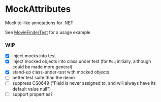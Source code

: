 # MockAttributes
Mockito-like annotations for .NET

See [MovieFinderTest](https://github.com/alexashley/MockAttributes/blob/master/MockAttributes.Demo/MovieFinderTest.cs) for a usage example


### WIP
- [x] inject mocks into test
- [x] inject mocked objects into class under test (for `Moq` initially, although could be made more general)
- [x] stand-up class-under-test with mocked objects
- [ ] better test suite than the demo
- [ ] suppress CS0649 ("Field is never assigned to, and will always have its default value null")
- [ ] support properties?
